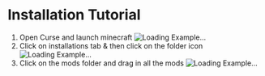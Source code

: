 # Installation Tutorial

1. Open Curse and launch minecraft 
![Loading Example...](https://i.imgur.com/BMuBWXG.gif)
3. Click on installations tab & then click on the folder icon 
![Loading Example...](https://i.imgur.com/UiwuMoX.gif)
5. Click on the mods folder and drag in all the mods 
![Loading Example...](https://i.imgur.com/giALT7D.gif)



